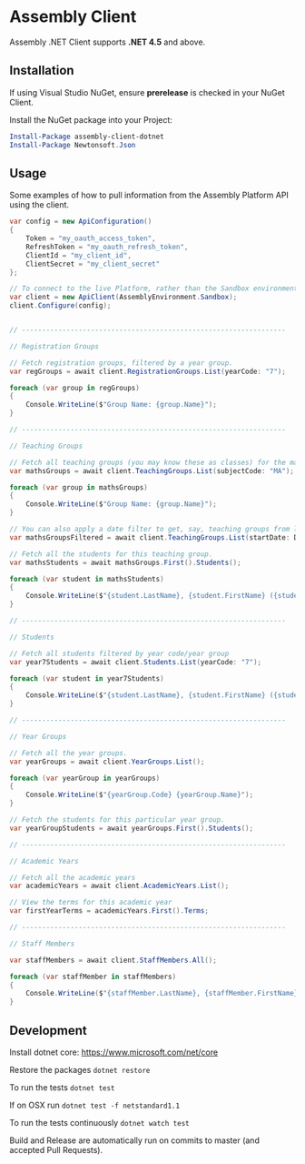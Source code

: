 # Assembly Client

Assembly .NET Client supports **.NET 4.5** and above.

## Installation

If using Visual Studio NuGet, ensure **prerelease** is checked in your NuGet Client.

Install the NuGet package into your Project:

```powershell
Install-Package assembly-client-dotnet
Install-Package Newtonsoft.Json
```

## Usage

Some examples of how to pull information from the Assembly Platform API using the client.

```c#
var config = new ApiConfiguration()
{
    Token = "my_oauth_access_token",
    RefreshToken = "my_oauth_refresh_token",
    ClientId = "my_client_id",
    ClientSecret = "my_client_secret"
};

// To connect to the live Platform, rather than the Sandbox environment, use simply: new ApiClient();
var client = new ApiClient(AssemblyEnvironment.Sandbox);
client.Configure(config);


// -----------------------------------------------------------------

// Registration Groups

// Fetch registration groups, filtered by a year group.
var regGroups = await client.RegistrationGroups.List(yearCode: "7");

foreach (var group in regGroups)
{
    Console.WriteLine($"Group Name: {group.Name}");
}

// -----------------------------------------------------------------

// Teaching Groups

// Fetch all teaching groups (you may know these as classes) for the mathematics subject code.
var mathsGroups = await client.TeachingGroups.List(subjectCode: "MA");

foreach (var group in mathsGroups)
{
    Console.WriteLine($"Group Name: {group.Name}");
}

// You can also apply a date filter to get, say, teaching groups from last academic year or for another specific range of time.
var mathsGroupsFiltered = await client.TeachingGroups.List(startDate: DateTime.Parse("2016-09-01"), endDate: DateTime.Parse("2017-07-31"));

// Fetch all the students for this teaching group.
var mathsStudents = await mathsGroups.First().Students();

foreach (var student in mathsStudents)
{
    Console.WriteLine($"{student.LastName}, {student.FirstName} ({student.YearCode})");
}

// -----------------------------------------------------------------

// Students

// Fetch all students filtered by year code/year group
var year7Students = await client.Students.List(yearCode: "7");

foreach (var student in year7Students)
{
    Console.WriteLine($"{student.LastName}, {student.FirstName} ({student.YearCode})");
}

// -----------------------------------------------------------------

// Year Groups

// Fetch all the year groups.
var yearGroups = await client.YearGroups.List();

foreach (var yearGroup in yearGroups)
{
    Console.WriteLine($"{yearGroup.Code} {yearGroup.Name}");
}

// Fetch the students for this particular year group.
var yearGroupStudents = await yearGroups.First().Students();

// -----------------------------------------------------------------

// Academic Years

// Fetch all the academic years
var academicYears = await client.AcademicYears.List();

// View the terms for this academic year
var firstYearTerms = academicYears.First().Terms;

// -----------------------------------------------------------------

// Staff Members

var staffMembers = await client.StaffMembers.All();

foreach (var staffMember in staffMembers)
{
    Console.WriteLine($"{staffMember.LastName}, {staffMember.FirstName} ({staffMember.IsTeachingStaff})");
}

```

## Development

Install dotnet core: https://www.microsoft.com/net/core

Restore the packages `dotnet restore`

To run the tests `dotnet test`

If on OSX run `dotnet test -f netstandard1.1`

To run the tests continuously `dotnet watch test`

Build and Release are automatically run on commits to master (and accepted Pull Requests).
